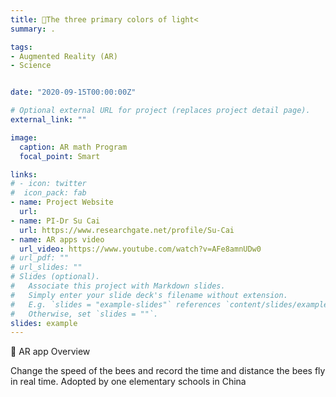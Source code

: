 ```yaml
---
title: 🚥The three primary colors of light<
summary: .

tags:
- Augmented Reality (AR)
- Science


date: "2020-09-15T00:00:00Z"

# Optional external URL for project (replaces project detail page).
external_link: ""

image:
  caption: AR math Program
  focal_point: Smart

links:
# - icon: twitter
#  icon_pack: fab
- name: Project Website
  url: 
- name: PI-Dr Su Cai
  url: https://www.researchgate.net/profile/Su-Cai
- name: AR apps video
  url_video: https://www.youtube.com/watch?v=AFe8amnUDw0
# url_pdf: ""
# url_slides: ""
# Slides (optional).
#   Associate this project with Markdown slides.
#   Simply enter your slide deck's filename without extension.
#   E.g. `slides = "example-slides"` references `content/slides/example-slides.md`.
#   Otherwise, set `slides = ""`.
slides: example
---
```


<!-- {{% callout note %}}
Aug. 2020 - Present (Principal Investigator: Dr. Xiao Hu)
{{% /callout %}} -->



🌟 AR app Overview

Change the speed of the bees and record the time and distance the bees fly in real time. 
Adopted by one elementary schools in China